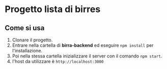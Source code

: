 # Progetto lista di birres

## Come si usa
1. Clonare il progetto.
2. Entrare nella cartella di **birra-backend** ed eseguire <code>npm install</code> per l'installazione.
3. Poi nella stessa cartella inizializzare il server con il comando <code>npm start</code>.
4. l'host da utilizzare è <code>http://localhost:3000</code>